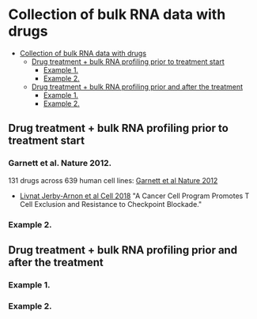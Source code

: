 # Collection of bulk RNA data with drugs

<!--ts-->
* [Collection of bulk RNA data with drugs](#collection-of-bulk-rna-data-with-drugs)
   * [Drug treatment + bulk RNA profiling prior to treatment start](#drug-treatment--bulk-rna-profiling-prior-to-treatment-start)
      * [Example 1.](#example-1)
      * [Example 2.](#example-2)
   * [Drug treatment + bulk RNA profiling prior and after the treatment](#drug-treatment--bulk-rna-profiling-prior-and-after-the-treatment)
      * [Example 1.](#example-1-1)
      * [Example 2.](#example-2-1)

<!-- Created by https://github.com/ekalinin/github-markdown-toc -->
<!-- Added by: tyck, at: Thu Jun  6 13:37:36 EDT 2024 -->

<!--te-->

## Drug treatment + bulk RNA profiling prior to treatment start

### Garnett et al. Nature 2012.
131 drugs across 639 human cell lines: [Garnett et al Nature 2012](https://pubmed.ncbi.nlm.nih.gov/22460902/)

  * [Livnat Jerby-Arnon et al Cell 2018](https://pubmed.ncbi.nlm.nih.gov/30388455/) "A Cancer Cell Program Promotes T Cell Exclusion and Resistance to Checkpoint Blockade."



### Example 2.

## Drug treatment + bulk RNA profiling prior and after the treatment

### Example 1.

### Example 2.
